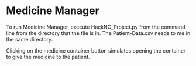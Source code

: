 # Medicine Manager

To run Medicine Manager, execute HackNC_Project.py from the command line from the directory that the file is in.  The Patient-Data.csv needs to me in the same directory.

Clicking on the medicine container button simulates opening the container to give the medicine to the patient.